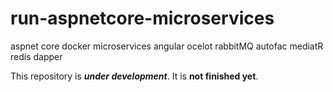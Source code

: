 # run-aspnetcore-microservices

aspnet core
docker
microservices
angular
ocelot
rabbitMQ
autofac
mediatR
redis
dapper

This repository is ***under development***. It is **not finished yet**.
